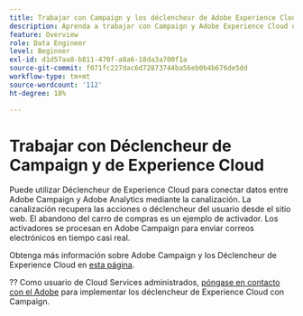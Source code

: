 ```yaml
---
title: Trabajar con Campaign y los déclencheur de Adobe Experience Cloud
description: Aprenda a trabajar con Campaign y Adobe Experience Cloud déclencheur
feature: Overview
role: Data Engineer
level: Beginner
exl-id: d1d57aa8-b811-470f-a8a6-18da3a700f1a
source-git-commit: f071fc227dac6d72873744ba56eb0b4b676de5dd
workflow-type: tm+mt
source-wordcount: '112'
ht-degree: 18%

---
```


# Trabajar con Déclencheur de Campaign y de Experience Cloud

Puede utilizar Déclencheur de Experience Cloud para conectar datos entre Adobe Campaign y Adobe Analytics mediante la canalización. La canalización recupera las acciones o déclencheur del usuario desde el sitio web. El abandono del carro de compras es un ejemplo de activador. Los activadores se procesan en Adobe Campaign para enviar correos electrónicos en tiempo casi real.

Obtenga más información sobre Adobe Campaign y los Déclencheur de Experience Cloud en [esta página](https://experienceleague.adobe.com/docs/campaign-classic/using/integrating-with-adobe-experience-cloud/experience-triggers/about-triggers.html?lang=en).

??  Como usuario de Cloud Services administrados, [póngase en contacto con el Adobe](../start/campaign-faq.md#support) para implementar los déclencheur de Experience Cloud con Campaign.
